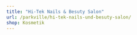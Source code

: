 ```yaml
---
title: "Hi-Tek Nails & Besuty Salon"
url: /parkville/hi-tek-nails-und-besuty-salon/
shop: Kosmetik
---
```

